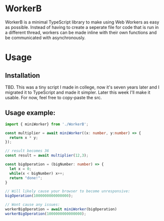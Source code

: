 # WorkerB

WorkerB is a minimal TypeScript library to make using Web Workers as easy as possible. Instead of having to create a seperate file for code that is run in a different thread, workers can be made inline with their own functions and be communicated with asynchronously.

# Usage

## Installation

TBD. This was a tiny script I made in college, now it's seven years later and I migrated it to TypeScript and made it simpler. Later this week I'll make it usable. For now, feel free to copy-paste the src.
    
## Usage example:

```typescript
import { miniWorker} from './WorkerB';

const multiplier = await miniWorker((x: number, y:number) => {
  return x * y;
});

// result becomes 36
const result = await multiplier(12,3);

const bigOperation = (bigNumber: number) => {
  let x = 0;
  while(x < bigNumber) x++;
  return "done!";
}

// Will likely cause your browser to become unresponsive:
bigOperation(1000000000000000);

// Wont cause any issues:
workerBigOperation = await miniWorker(bigOperation)
workerBigOperation(1000000000000000);
```